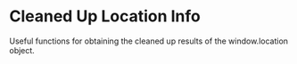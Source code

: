 # Cleaned Up Location Info
Useful functions for obtaining the cleaned up results of the window.location object.
